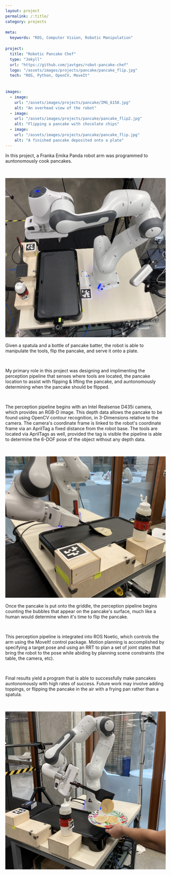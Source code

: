```yaml
---
layout: project
permalink: /:title/
category: projects

meta:
  keywords: "ROS, Computer Vision, Robotic Manipulation"

project:
  title: "Robotic Pancake Chef"
  type: "Jekyll"
  url: "https://github.com/javtges/robot-pancake-chef"
  logo: "/assets/images/projects/pancake/pancake_flip.jpg"
  tech: "ROS, Python, OpenCV, MoveIt"


images:
  - image:
    url: "/assets/images/projects/pancake/IMG_6158.jpg"
    alt: "An overhead view of the robot"
  - image:
    url: "/assets/images/projects/pancake/pancake_flip2.jpg"
    alt: "Flipping a pancake with chocolate chips"
  - image:
    url: "/assets/images/projects/pancake/pancake_flip.jpg"
    alt: "A finished pancake deposited onto a plate"
---
```



<p>In this project, a Franka Emika Panda robot arm was programmed to auntonomously cook pancakes.</p>
<br>

![An overhead view of the robot](/assets/images/projects/pancake/IMG_6158.jpg)

<p>Given a spatula and a bottle of pancake batter, the robot is able to manipulate the tools, flip the pancake, and serve it onto a plate.</p>
<br>
<p>My primary role in this project was designing and implimenting the perception pipeline that senses where tools are located, the pancake location to assist with flipping & lifting the pancake, and auntonomously determining when the pancake should be flipped.</p>
<br>

<p>The perception pipeline begins with an Intel Realsense D435i camera, which provides an RGB-D image. This depth data allows the pancake to be found using OpenCV contour recognition, in 3-Dimensions relative to the camera. The camera's coordinate frame is linked to the robot's coordinate frame via an AprilTag a fixed distance from the robot base. The tools are located via AprilTags as well, provided the tag is visible the pipeline is able to determine the 6-DOF pose of the object without any depth data.</p>
<br>

![Flipping a pancake with chocolate chips](/assets/images/projects/pancake/pancake_flip2.jpg)

<p>Once the pancake is put onto the griddle, the perception pipeline begins counting the bubbles that appear on the pancake's surface, much like a human would determine when it's time to flip the pancake.</p>
<br>

<p>This perception pipeline is integrated into ROS Noetic, which controls the arm using the MoveIt! control package. Motion planning is accomplished by specifying a target pose and using an RRT to plan a set of joint states that bring the robot to the pose while abiding by planning scene constraints (the table, the camera, etc).</p>
<br>

<p>Final results yield a program that is able to successfully make pancakes auntonomously with high rates of success. Future work may involve adding toppings, or flipping the pancake in the air with a frying pan rather than a spatula.</p>
<br>

![A finished pancake deposited onto a plate](/assets/images/projects/pancake/pancake_flip.jpg)

